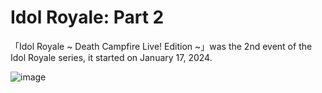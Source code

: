 # Idol Royale: Part 2
「Idol Royale ~ Death Campfire Live! Edition ~」was the 2nd event of the Idol Royale series, it started on January 17, 2024.

![image](https://github.com/user-attachments/assets/dd4f260e-14b4-4844-b6f8-f20cac9d49c0)
